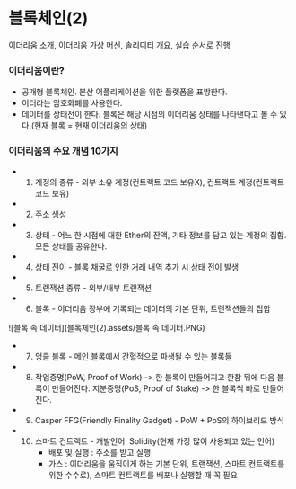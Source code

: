 # 블록체인(2)

이더리움 소개, 이더리움 가상 머신, 솔리디티 개요, 실습 순서로 진행

### 이더리움이란?

- 공개형 블록체인. 분산 어플리케이션을 위한 플랫폼을 표방한다.
- 이더라는 암호화폐를 사용한다.
- 데이터를 상태전이 한다. 블록은 해당 시점의 이더리움 상태를 나타낸다고 볼 수 있다.(현재 블록 = 현재 이더리움의 상태)



### 이더리움의 주요 개념 10가지

- 1) 계정의 종류 - 외부 소유 계정(컨트랙트 코드 보유X), 컨트랙트 계정(컨트랙트 코드 보유)
- 2) 주소 생성
- 3) 상태 - 어느 한 시점에 대한 Ether의 잔액, 기타 정보를 담고 있는 계정의 집합.모든 상태를 공유한다. 
- 4) 상태 전이 - 블록 채굴로 인한 거래 내역 추가 시 상태 전이 발생
- 5) 트랜잭션 종류 - 외부/내부 트랜잭션
- 6) 블록 - 이더리움 장부에 기록되는 데이터의 기본 단위, 트랜잭션들의 집합

![블록 속 데이터](블록체인(2).assets/블록 속 데이터.PNG)

- 7) 엉클 블록 - 메인 블록에서 간혈적으로 파생될 수 있는 블록들
- 8) 작업증명(PoW, Proof of Work) -> 한 블록이 만들어지고 한참 뒤에 다음 블록이 만들어진다.
      지분증명(PoS, Proof of Stake) -> 한 블록씩 바로 만들어진다.
- 9) Casper FFG(Friendly Finality Gadget) - PoW + PoS의 하이브리드 방식
- 10) 스마트 컨트랙트 - 개발언어: Solidity(현재 가장 많이 사용되고 있는 언어)
        - 배포 및 실행 : 주소를 받고 실행
        - 가스 : 이더리움을 움직이게 하는 기본 단위, 트랜잭션, 스마트 컨트랙트를 위한 수수료), 스마트 컨트랙트를 배포나 실행할 때 꼭 필요